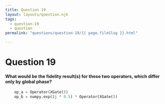 ```yaml
---
title: Question 19
layout: layouts/question.njk
tags:
  - question-19
  - question
permalink: "questions/question-19/{{ page.fileSlug }}.html"

---
```

# Question 19

#### What would be the fidelity result(s) for these two operators, which differ only by global phase?
```python
    op_a = Operator(XGate())
    op_b = numpy.exp(1j * 0.5) * Operator(XGate())
```

